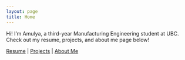 ```yaml
---
layout: page
title: Home
---
```


Hi! I’m Amulya, a third-year Manufacturing Engineering student at UBC.  
Check out my resume, projects, and about me page below!

[Resume](/resume/) | [Projects](/projects/) | [About Me](/about/)
